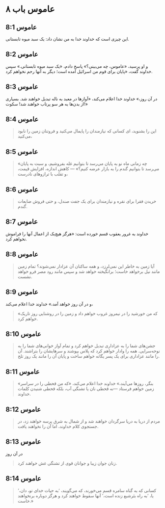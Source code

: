# عاموس باب ۸

## عاموس 8:1

این چیزی است که خداوند خدا به من نشان داد: یک سبد میوه تابستانی.

## عاموس 8:2

و او پرسید، «عاموس، چه می‌بینی؟» پاسخ دادم، «یک سبد میوه تابستانی.» سپس خداوند گفت، «پایان برای قوم من اسرائیل آمده است؛ دیگر به آنها رحم نخواهم کرد.

## عاموس 8:3

در آن روز،» خداوند خدا اعلام می‌کند، «آوازها در معبد به ناله تبدیل خواهند شد. بسیاری از بدن‌ها به هر سو پرتاب خواهند شد! سکوت!»

## عاموس 8:4

> این را بشنوید، ای کسانی که نیازمندان را پایمال می‌کنید و فروتنان زمین را نابود می‌کنید،

## عاموس 8:5

> «چه زمانی ماه نو به پایان می‌رسد تا بتوانیم غله بفروشیم،
> و سبت به پایان می‌رسد تا بتوانیم گندم را به بازار عرضه کنیم؟»
> — کاهش اندازه، افزایش قیمت،
> و تقلب با ترازوهای نادرست،

## عاموس 8:6

> خریدن فقرا برای نقره
> و نیازمندان برای یک جفت صندل،
> و حتی فروش ضایعات گندم.

## عاموس 8:7

خداوند به غرور یعقوب قسم خورده است:
«هرگز هیچ‌یک از اعمال آنها را فراموش نخواهم کرد.

## عاموس 8:8

> آیا زمین به خاطر این نمی‌لرزد،
> و همه ساکنان آن عزادار نمی‌شوند؟
> تمام زمین مانند نیل برخواهد خاست؛
> برانگیخته خواهد شد
> و سپس مانند رود مصر فرو خواهد نشست.

## عاموس 8:9

و در آن روز خواهد آمد،» خداوند خدا اعلام می‌کند،

> «که من خورشید را در نیمروز غروب خواهم داد
> و زمین را در روشنایی روز تاریک خواهم کرد.

## عاموس 8:10

> جشن‌های شما را به عزاداری تبدیل خواهم کرد
> و تمام آواز خوانی‌های شما را به نوحه‌سرایی.
> همه را وادار خواهم کرد که پلاس بپوشند و سرهایشان را بتراشند.
> آن را مانند عزاداری برای یک پسر یگانه خواهم ساخت
> و پایان آن را مانند یک روز تلخ.

## عاموس 8:11

> «بنگر، روزها می‌آیند،» خداوند خدا اعلام می‌کند،
> «که من قحطی را در سراسر زمین خواهم فرستاد
> —نه قحطی نان یا تشنگی آب،
> بلکه قحطی شنیدن کلمات خداوند.

## عاموس 8:12

> مردم از دریا به دریا سرگردان خواهند شد
> و از شمال به شرق پرسه خواهند زد،
> در جستجوی کلام خداوند،
> اما آن را نخواهند یافت.

## عاموس 8:13

در آن روز

> زنان جوان زیبا
> و جوانان قوی از تشنگی غش خواهند کرد.

## عاموس 8:14

> کسانی که به گناه سامره قسم می‌خورند،
> که می‌گویند، ‘به حیات خدای تو، دان،’
> یا، ‘به راه بئرشبع زنده است،’
> آنها سقوط خواهند کرد و هرگز دوباره برنخواهند خاست.»
